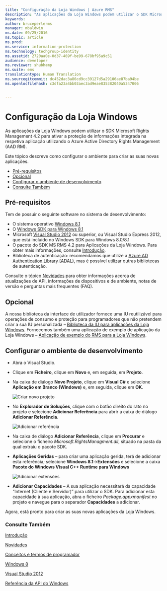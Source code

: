 ```yaml
---
title: "Configuração da Loja Windows | Azure RMS"
description: "As aplicações da Loja Windows podem utilizar o SDK Microsoft Rights Management 4.2 para ativar a proteção de informações integrada na respetiva aplicação."
keywords: 
author: bruceperlerms
manager: mbaldwin
ms.date: 09/25/2016
ms.topic: article
ms.prod: 
ms.service: information-protection
ms.technology: techgroup-identity
ms.assetid: 2720aa0e-0d37-469f-be99-678bf95a9c51
audience: developer
ms.reviewer: shubhamp
ms.suite: ems
translationtype: Human Translation
ms.sourcegitcommit: dc452dac3a86cd9cc39127d5a29106ae87ba94be
ms.openlocfilehash: c3dfa23a4bb03aec3ad9eae835382040a5347006


---
```


# <a name="windows-store-setup"></a>Configuração da Loja Windows

As aplicações da Loja Windows podem utilizar o SDK Microsoft Rights Management 4.2 para ativar a proteção de informações integrada na respetiva aplicação utilizando o Azure Active Directory Rights Management (AAD RM).

Este tópico descreve como configurar o ambiente para criar as suas novas aplicações.

-   [Pré-requisitos](#prerequisites)
-   [Opcional](#optional)
-   [Configurar o ambiente de desenvolvimento](#configuring-your-development-environment)
-   [Consulte Também](#see-also)

## <a name="prerequisites"></a>Pré-requisitos


Tem de possuir o seguinte software no sistema de desenvolvimento:

-   O sistema operativo [Windows 8.1](http://windows.microsoft.com/en-US/windows-8/meet)
-   O [Windows SDK para Windows 8.1](https://msdn.microsoft.com/windows/desktop/bg162891.aspx)
-   Microsoft [Visual Studio 2012](http://www.microsoft.com/visualstudio/eng/products/visual-studio-overview) ou superior, ou Visual Studio Express 2012, que está incluído no Windows SDK para Windows 8.0/8.1
-   O pacote do SDK MS RMS 4.2 para Aplicações da Loja Windows. Para obter mais informações, consulte [Introdução](get-started.md).
-   Biblioteca de autenticação: recomendamos que utilize a [Azure AD Authentication Library (ADAL)](https://msdn.microsoft.com/en-us/library/jj573266.aspx), mas é possível utilizar outras bibliotecas de autenticação.

Consulte o tópico [Novidades](release-notes.md) para obter informações acerca de atualizações de API, informações de dispositivos e de ambiente, notas de versão e perguntas mais frequentes (FAQ).

## <a name="optional"></a>Opcional

A nossa biblioteca da interface de utilizador fornece uma IU reutilizável para operações de consumo e proteção para programadores que não pretendem criar a sua IU personalizada – [Biblioteca da IU para aplicações da Loja Windows](https://github.com/AzureAD/rms-sdk-ui-for-windowsstore). Fornecemos também uma aplicação de exemplo de aplicação da Loja Windows – [Aplicação de exemplo do RMS para a Loja Windows](https://github.com/AzureADSamples/rms-samples-for-windowsstore).

## <a name="configuring-your-development-environment"></a>Configurar o ambiente de desenvolvimento


-   Abra o Visual Studio.
-   Clique em **Ficheiro**, clique em **Novo** e, em seguida, em **Projeto**.
-   Na caixa de diálogo **Novo Projeto**, clique em **Visual C\#** e selecione **Aplicação em Branco (Windows)** e, em seguida, clique em **OK**.

    ![Criar novo projeto](../media/winrtsetup-newproj.png)

-   No **Explorador de Soluções**, clique com o botão direito do rato no projeto e selecione **Adicionar Referência** para abrir a caixa de diálogo **Adicionar Referência**.

    ![Adicionar referência](../media/winrtsetup-addref.png)

-   Na caixa de diálogo **Adicionar Referência**, clique em **Procurar** e selecione o ficheiro *Microsoft.RightsManagment.dll*, situado na pasta da qual extraiu o pacote SDK.
-   **Aplicações Geridas** – para criar uma aplicação gerida, terá de adicionar esta referência; selecione **Windows 8.1**-&gt;**Extensões** e selecione a caixa **Pacote do Windows Visual C++ Runtime para Windows**

    ![Adicionar extensões](../media/winrtsetup-refmngr.png)

-   **Adicionar Capacidades** – A sua aplicação necessitará da capacidade “Internet (Cliente e Servidor)” para utilizar o SDK. Para adicionar esta capacidade à sua aplicação, abra o ficheiro *Package.appxmanifest* no projeto e navegue para o separador **Capacidades** a adicionar.

Agora, está pronto para criar as suas novas aplicações da Loja Windows.

### <a name="see-also"></a>Consulte Também

[Introdução](get-started.md)

[Novidades](release-notes.md)

[Conceitos e termos de programador](core-concepts.md)

[Windows 8](http://windows.microsoft.com/en-US/windows-8/meet)

[Visual Studio 2012](http://www.microsoft.com/visualstudio/eng/products/visual-studio-overview)

[Referência da API do Windows](https://msdn.microsoft.com/library/dn891914.aspx)



<!--HONumber=Nov16_HO1-->


